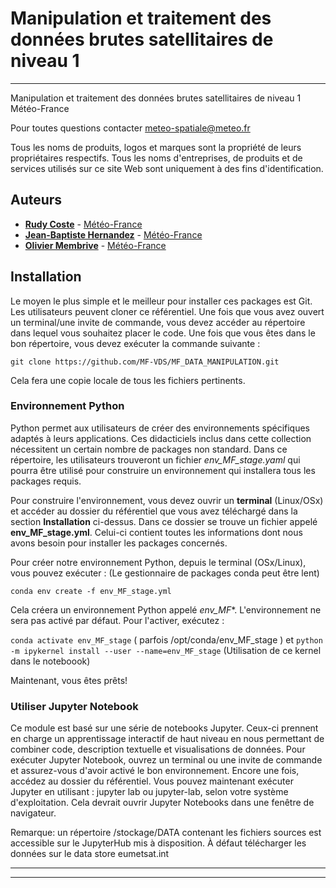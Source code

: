 # Manipulation et traitement des données brutes satellitaires de niveau 1


<hr>


Manipulation et traitement des données brutes satellitaires de niveau 1
Météo-France

Pour toutes questions contacter meteo-spatiale@meteo.fr

Tous les noms de produits, logos et marques sont la propriété de leurs propriétaires respectifs.
Tous les noms d'entreprises, de produits et de services utilisés sur ce site Web sont uniquement à des fins d'identification.

## Auteurs

* [**Rudy Coste**](mailto://rudy.coste@meteo.fr) - [Météo-France](https://meteofrance.com/)
* [**Jean-Baptiste Hernandez**](mailto://jean-baptiste.hernandez@meteo.fr) - [Météo-France](https://meteofrance.com/)
* [**Olivier Membrive**](mailto://osi-saf.manager@meteo.fr) - [Météo-France](https://meteofrance.com/)


## Installation

Le moyen le plus simple et le meilleur pour installer ces packages est Git. Les utilisateurs peuvent cloner ce référentiel.
Une fois que vous avez ouvert un terminal/une invite de commande, vous devez accéder au répertoire dans lequel vous souhaitez placer le code. 
Une fois que vous êtes dans le bon répertoire, vous devez exécuter la commande suivante :

`git clone https://github.com/MF-VDS/MF_DATA_MANIPULATION.git`

Cela fera une copie locale de tous les fichiers pertinents.


### Environnement Python

Python permet aux utilisateurs de créer des environnements spécifiques adaptés à leurs applications.
Ces didacticiels inclus dans cette collection nécessitent un certain nombre de packages non standard. Dans ce répertoire, les utilisateurs trouveront un fichier *env_MF_stage.yaml* qui pourra être utilisé pour
construire un environnement qui installera tous les packages requis.

Pour construire l'environnement, vous devez ouvrir un **terminal** (Linux/OSx) et accéder au dossier du référentiel que vous avez téléchargé dans la section **Installation** ci-dessus. Dans ce dossier se trouve un fichier appelé **env_MF_stage.yml**. Celui-ci contient toutes les informations dont nous avons besoin pour installer les packages concernés.

Pour créer notre environnement Python, depuis le terminal (OSx/Linux), vous pouvez exécuter :
(Le gestionnaire de packages conda peut être lent)

`conda env create -f env_MF_stage.yml `

Cela créera un environnement Python appelé *env_MF**. L'environnement ne sera pas activé par défaut. Pour l'activer, exécutez :

`conda activate env_MF_stage` ( parfois /opt/conda/env_MF_stage )
et
`python -m ipykernel install --user --name=env_MF_stage` (Utilisation de ce kernel dans le noteboook)

Maintenant, vous êtes prêts!

### Utiliser Jupyter Notebook

Ce module est basé sur une série de notebooks Jupyter. Ceux-ci prennent en charge un apprentissage interactif de haut niveau en nous permettant de combiner code, description textuelle et visualisations de données.
Pour exécuter Jupyter Notebook, ouvrez un terminal ou une invite de commande et assurez-vous d'avoir activé le bon environnement. Encore une fois, accédez au dossier du référentiel. Vous pouvez maintenant exécuter Jupyter en utilisant :
jupyter lab ou jupyter-lab, selon votre système d'exploitation.
Cela devrait ouvrir Jupyter Notebooks dans une fenêtre de navigateur.

Remarque:
un répertoire /stockage/DATA contenant les fichiers sources est accessible sur le JupyterHub mis à disposition.
À défaut télécharger les données sur le data store eumetsat.int

<hr>
<hr>
